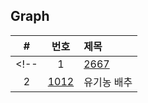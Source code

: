 
## Graph

|#|번호|제목|
|:-:|:-:|:-|
<!-- |1|[2667](https://www.acmicpc.net/problem/2667)|단지번호붙이기|
|2|[1012](https://www.acmicpc.net/problem/1012)|유기농 배추| -->